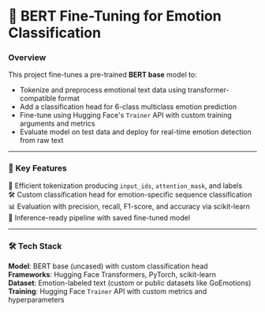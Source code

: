 # 🤖 BERT Fine-Tuning for Emotion Classification

### Overview  
This project fine-tunes a pre-trained **BERT base** model to:

- Tokenize and preprocess emotional text data using transformer-compatible format  
- Add a classification head for 6-class multiclass emotion prediction  
- Fine-tune using Hugging Face's `Trainer` API with custom training arguments and metrics  
- Evaluate model on test data and deploy for real-time emotion detection from raw text  

---

### 🧩 Key Features  
🧠 Efficient tokenization producing `input_ids`, `attention_mask`, and labels  
🛠️ Custom classification head for emotion-specific sequence classification  
📊 Evaluation with precision, recall, F1-score, and accuracy via scikit-learn  
🚀 Inference-ready pipeline with saved fine-tuned model  

---

### 🛠️ Tech Stack  
**Model**: BERT base (uncased) with custom classification head  
**Frameworks**: Hugging Face Transformers, PyTorch, scikit-learn  
**Dataset**: Emotion-labeled text (custom or public datasets like GoEmotions)  
**Training**: Hugging Face `Trainer` API with custom metrics and hyperparameters  
